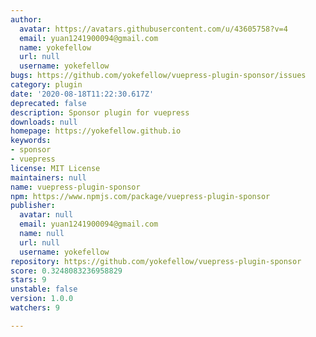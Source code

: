 ```yaml
---
author:
  avatar: https://avatars.githubusercontent.com/u/43605758?v=4
  email: yuan1241900094@gmail.com
  name: yokefellow
  url: null
  username: yokefellow
bugs: https://github.com/yokefellow/vuepress-plugin-sponsor/issues
category: plugin
date: '2020-08-18T11:22:30.617Z'
deprecated: false
description: Sponsor plugin for vuepress
downloads: null
homepage: https://yokefellow.github.io
keywords:
- sponsor
- vuepress
license: MIT License
maintainers: null
name: vuepress-plugin-sponsor
npm: https://www.npmjs.com/package/vuepress-plugin-sponsor
publisher:
  avatar: null
  email: yuan1241900094@gmail.com
  name: null
  url: null
  username: yokefellow
repository: https://github.com/yokefellow/vuepress-plugin-sponsor
score: 0.3248083236958829
stars: 9
unstable: false
version: 1.0.0
watchers: 9

---
```


